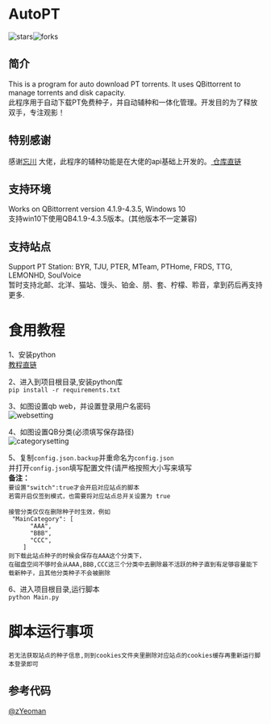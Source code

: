 # AutoPT  
![stars](https://img.shields.io/github/stars/lysssssss/AutoPT)![forks](https://img.shields.io/github/forks/lysssssss/AutoPT)  

## 简介  
This is a program for auto download PT torrents. It uses QBittorrent to manage torrents and disk capacity.  
此程序用于自动下载PT免费种子，并自动辅种和一体化管理。开发目的为了释放双手，专注观影！  

## 特别感谢  
感谢[忘川](https://github.com/ledccn)  大佬，此程序的辅种功能是在大佬的api基础上开发的。[
仓库直链](https://github.com/ledccn/IYUUAutoReseed)  

## 支持环境  
Works on QBittorrent version 4.1.9-4.3.5, Windows 10  
支持win10下使用QB4.1.9-4.3.5版本。(其他版本不一定兼容)  

## 支持站点  
Support PT Station: BYR, TJU, PTER, MTeam, PTHome, FRDS, TTG, LEMONHD, SoulVoice  
暂时支持北邮、北洋、猫站、馒头、铂金、朋、套、柠檬、聆音，拿到药后再支持更多.  

食用教程  
=
1、安装python  
[教程直链](https://www.liaoxuefeng.com/wiki/1016959663602400/1016959856222624)  

2、进入到项目根目录,安装python库  
`pip install -r requirements.txt`  

3、如图设置qb web，并设置登录用户名密码  
![websetting](doc/qb_web_setting_pic.png)  

4、如图设置QB分类(必须填写保存路径)  
![categorysetting](doc/qb_category_setting_pic.png)  

5、复制`config.json.backup`并重命名为`config.json`  
并打开`config.json`填写配置文件(请严格按照大小写来填写  
**备注：**  
```要设置"switch":true才会开启对应站点的脚本```  
```若需开启仅签到模式，也需要将对应站点总开关设置为 true ```  
```
接管分类仅仅在删除种子时生效，例如 
 "MainCategory": [
      "AAA",
      "BBB",
      "CCC",
    ]
则下载此站点种子的时候会保存在AAA这个分类下，
在磁盘空间不够时会从AAA,BBB,CCC这三个分类中去删除最不活跃的种子直到有足够容量能下载新种子，且其他分类种子不会被删除
```

6、进入项目根目录,运行脚本  
`python Main.py`  

脚本运行事项
=
```若无法获取站点的种子信息,则到cookies文件夹里删除对应站点的cookies缓存再重新运行脚本登录即可```  


## 参考代码  
[@zYeoman](https://gist.github.com/zYeoman/1d841c5a1227697bc82c81f4acf1f2ad)  

